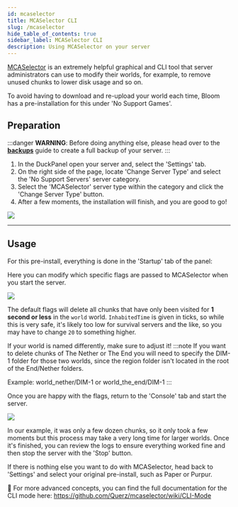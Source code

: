 ```yaml
---
id: mcaselector
title: MCASelector CLI
slug: /mcaselector
hide_table_of_contents: true
sidebar_label: MCASelector CLI
description: Using MCASelector on your server
---
```


[MCASelector](https://github.com/Querz/mcaselector) is an extremely helpful graphical and CLI tool that server administrators can use to modify their worlds, for example, to remove unused chunks to lower disk usage and so on.

To avoid having to download and re-upload your world each time, Bloom has a pre-installation for this under 'No Support Games'.

## Preparation

:::danger
**WARNING**: Before doing anything else, please head over to the **[backups](/using_the_panel/backups.md)** guide to create a full backup of your server.
:::

1. In the DuckPanel open your server and, select the 'Settings' tab.
2. On the right side of the page, locate 'Change Server Type' and select the 'No Support Servers' server category.
3. Select the 'MCASelector' server type within the category and click the 'Change Server Type' button.
4. After a few moments, the installation will finish, and you are good to go!

![](/running_a_server/mcaselector/1.png)

---

## Usage
For this pre-install, everything is done in the 'Startup' tab of the panel:

Here you can modify which specific flags are passed to MCASelector when you start the server.

![](/running_a_server/mcaselector/2.png)

The default flags will delete all chunks that have only been visited for **1 second or less** in the `world` world.
`InhabitedTime` is given in ticks, so while this is very safe, it's likely too low for survival servers and the like, so you may have to change `20` to something higher.

If your world is named differently, make sure to adjust it!
:::note
If you want to delete chunks of The Nether or The End you will need to specify the DIM-1 folder for those two worlds, since the region folder isn't located in the root of the End/Nether folders. 

Example: world_nether/DIM-1 or world_the_end/DIM-1
:::

Once you are happy with the flags, return to the 'Console' tab and start the server.

![](/running_a_server/mcaselector/3.png)

In our example, it was only a few dozen chunks, so it only took a few moments but this process may take a very long time for larger worlds.
Once it's finished, you can review the logs to ensure everything worked fine and then stop the server with the 'Stop' button.

If there is nothing else you want to do with MCASelector, head back to 'Settings' and select your original pre-install, such as Paper or Purpur.

🔗 For more advanced concepts, you can find the full documentation for the CLI mode here: https://github.com/Querz/mcaselector/wiki/CLI-Mode
